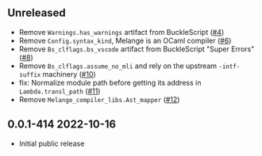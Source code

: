 Unreleased
--------------

- Remove `Warnings.has_warnings` artifact from BuckleScript
  ([#4](https://github.com/melange-re/melange-compiler-libs/pull/4))
- Remove `Config.syntax_kind`, Melange is an OCaml compiler
  ([#6](https://github.com/melange-re/melange-compiler-libs/pull/6))
- Remove `Bs_clflags.bs_vscode` artifact from BuckleScript "Super Errors"
  ([#8](https://github.com/melange-re/melange-compiler-libs/pull/8))
- Remove `Bs_clflags.assume_no_mli` and rely on the upstream `-intf-suffix`
  machinery
  ([#10](https://github.com/melange-re/melange-compiler-libs/pull/10))
- fix: Normalize module path before getting its address in `Lambda.transl_path`
  ([#11](https://github.com/melange-re/melange-compiler-libs/pull/11))
- Remove `Melange_compiler_libs.Ast_mapper`
  ([#12](https://github.com/melange-re/melange-compiler-libs/pull/12))

0.0.1-414 2022-10-16
--------------

- Initial public release
